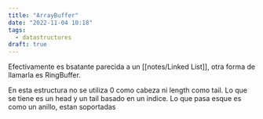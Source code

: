 ```yaml
---
title: "ArrayBuffer"
date: "2022-11-04 10:18"
tags: 
  - datastructures
draft: true
---
```

Efectivamente es bsatante parecida a un [[notes/Linked List]], otra forma de llamarla es RingBuffer.

En esta estructura no se utiliza 0 como cabeza ni length como tail. Lo que se tiene es un head y un tail basado en un indice. Lo que pasa esque es como un anillo, estan soportadas 
